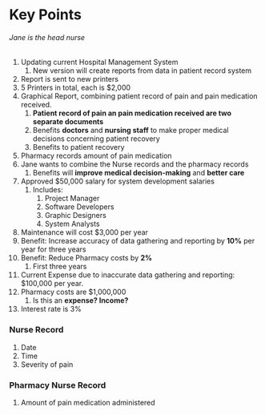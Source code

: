 # Key Points

###### Jane is the head nurse

1. Updating current Hospital Management System
	1. New version will create reports from data in patient record system
2. Report is sent to new printers
3. 5 Printers in total, each is $2,000
4. Graphical Report, combining patient record of pain and pain medication received. 
	1. **Patient record of pain an pain medication received are two separate documents**
	2. Benefits **doctors** and **nursing staff** to make proper medical decisions concerning patient recovery
	3. Benefits to patient recovery
5. Pharmacy records amount of pain medication 
6. Jane wants to combine the Nurse records and the pharmacy records
	1. Benefits will **improve medical decision-making** and **better care**
7. Approved $50,000 salary for system development salaries
	1. Includes: 
		1. Project Manager 
		2. Software Developers
		3. Graphic Designers
		4. System Analysts
8. Maintenance will cost $3,000 per year
9. Benefit: Increase accuracy of data gathering and reporting by **10%** per year for three years
10. Benefit: Reduce Pharmacy costs by **2%** 
	1. First three years
11. Current Expense due to inaccurate data gathering and reporting: $100,000 per year.
12. Pharmacy costs are $1,000,000
	1. Is this an **expense? Income?**
13. Interest rate is 3%



### Nurse Record
1. Date
2. Time
3. Severity of pain

### Pharmacy Nurse Record
1. Amount of pain medication administered